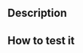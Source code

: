 ## Description

<!-- Briefly describe what this PR is about.  -->

## How to test it

<!-- Explain how someone can test your changes, if applicable. -->
